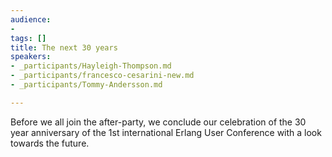```yaml
---
audience:
-
tags: []
title: The next 30 years
speakers:
- _participants/Hayleigh-Thompson.md
- _participants/francesco-cesarini-new.md
- _participants/Tommy-Andersson.md

---
```

Before we all join the after-party, we conclude our celebration of the 30 year anniversary of the 1st international Erlang User Conference with a look towards the future.
